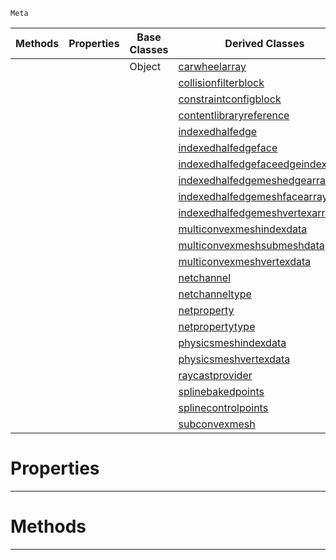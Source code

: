  `Meta`

|Methods|Properties|Base Classes|Derived Classes|
|---|---|---|---|
| | |Object|[carwheelarray](https://github.com/ArendDanielek/ZeroDocsTest/blob/master/code_reference/class_reference/carwheelarray.markdown)|
| | | |[collisionfilterblock](https://github.com/ArendDanielek/ZeroDocsTest/blob/master/code_reference/class_reference/collisionfilterblock.markdown)|
| | | |[constraintconfigblock](https://github.com/ArendDanielek/ZeroDocsTest/blob/master/code_reference/class_reference/constraintconfigblock.markdown)|
| | | |[contentlibraryreference](https://github.com/ArendDanielek/ZeroDocsTest/blob/master/code_reference/class_reference/contentlibraryreference.markdown)|
| | | |[indexedhalfedge](https://github.com/ArendDanielek/ZeroDocsTest/blob/master/code_reference/class_reference/indexedhalfedge.markdown)|
| | | |[indexedhalfedgeface](https://github.com/ArendDanielek/ZeroDocsTest/blob/master/code_reference/class_reference/indexedhalfedgeface.markdown)|
| | | |[indexedhalfedgefaceedgeindexarray](https://github.com/ArendDanielek/ZeroDocsTest/blob/master/code_reference/class_reference/indexedhalfedgefaceedgeindexarray.markdown)|
| | | |[indexedhalfedgemeshedgearray](https://github.com/ArendDanielek/ZeroDocsTest/blob/master/code_reference/class_reference/indexedhalfedgemeshedgearray.markdown)|
| | | |[indexedhalfedgemeshfacearray](https://github.com/ArendDanielek/ZeroDocsTest/blob/master/code_reference/class_reference/indexedhalfedgemeshfacearray.markdown)|
| | | |[indexedhalfedgemeshvertexarray](https://github.com/ArendDanielek/ZeroDocsTest/blob/master/code_reference/class_reference/indexedhalfedgemeshvertexarray.markdown)|
| | | |[multiconvexmeshindexdata](https://github.com/ArendDanielek/ZeroDocsTest/blob/master/code_reference/class_reference/multiconvexmeshindexdata.markdown)|
| | | |[multiconvexmeshsubmeshdata](https://github.com/ArendDanielek/ZeroDocsTest/blob/master/code_reference/class_reference/multiconvexmeshsubmeshdata.markdown)|
| | | |[multiconvexmeshvertexdata](https://github.com/ArendDanielek/ZeroDocsTest/blob/master/code_reference/class_reference/multiconvexmeshvertexdata.markdown)|
| | | |[netchannel](https://github.com/ArendDanielek/ZeroDocsTest/blob/master/code_reference/class_reference/netchannel.markdown)|
| | | |[netchanneltype](https://github.com/ArendDanielek/ZeroDocsTest/blob/master/code_reference/class_reference/netchanneltype.markdown)|
| | | |[netproperty](https://github.com/ArendDanielek/ZeroDocsTest/blob/master/code_reference/class_reference/netproperty.markdown)|
| | | |[netpropertytype](https://github.com/ArendDanielek/ZeroDocsTest/blob/master/code_reference/class_reference/netpropertytype.markdown)|
| | | |[physicsmeshindexdata](https://github.com/ArendDanielek/ZeroDocsTest/blob/master/code_reference/class_reference/physicsmeshindexdata.markdown)|
| | | |[physicsmeshvertexdata](https://github.com/ArendDanielek/ZeroDocsTest/blob/master/code_reference/class_reference/physicsmeshvertexdata.markdown)|
| | | |[raycastprovider](https://github.com/ArendDanielek/ZeroDocsTest/blob/master/code_reference/class_reference/raycastprovider.markdown)|
| | | |[splinebakedpoints](https://github.com/ArendDanielek/ZeroDocsTest/blob/master/code_reference/class_reference/splinebakedpoints.markdown)|
| | | |[splinecontrolpoints](https://github.com/ArendDanielek/ZeroDocsTest/blob/master/code_reference/class_reference/splinecontrolpoints.markdown)|
| | | |[subconvexmesh](https://github.com/ArendDanielek/ZeroDocsTest/blob/master/code_reference/class_reference/subconvexmesh.markdown)|


 #  Properties


---  
 #  Methods


---  
 
  
  
  
  
  
  
  

 